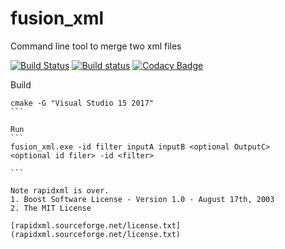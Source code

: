 # fusion_xml
Command line tool to merge two xml files

[![Build Status](https://travis-ci.org/0um/fusion_xml.svg?branch=master)](https://travis-ci.org/0um/fusion_xml)
[![Build status](https://ci.appveyor.com/api/projects/status/emyqn1w3xc5tep8g?svg=true)](https://ci.appveyor.com/project/0um/fusion-xml) [![Codacy Badge](https://api.codacy.com/project/badge/Grade/d8e620fb3f434fd6a6697ace6d713a07)](https://www.codacy.com/app/0um/fusion_xml?utm_source=github.com&amp;utm_medium=referral&amp;utm_content=0um/fusion_xml&amp;utm_campaign=Badge_Grade)



Build
````
cmake -G "Visual Studio 15 2017"
```

Run
```
fusion_xml.exe -id filter inputA inputB <optional OutputC>
<optional id filer> -id <filter>

```

Note rapidxml is over.
1. Boost Software License - Version 1.0 - August 17th, 2003
2. The MIT License

[rapidxml.sourceforge.net/license.txt](rapidxml.sourceforge.net/license.txt)

